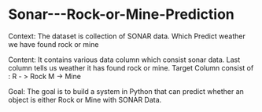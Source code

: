 # Sonar---Rock-or-Mine-Prediction
Context:
The dataset is collection of SONAR data. Which Predict weather we have found rock or mine

Content:
It contains various data column which consist sonar data. Last column tells us weather it has found rock or mine. Target Column consist of : R - > Rock M -> Mine

Goal:
The goal is to build a system in Python that can predict whether an object is either Rock or Mine with SONAR Data.
